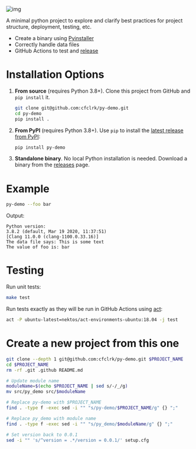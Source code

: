 ![img](https://github.com/cfclrk/py-demo/workflows/Release/badge.svg)

A minimal python project to explore and clarify best practices for project
structure, deployment, testing, etc.

-   Create a binary using
    [Pyinstaller](https://pythonhosted.org/PyInstaller/index.html)
-   Correctly handle data files
-   GitHub Actions to test and
    [release](https://github.com/cfclrk/py-demo/releases)


# Installation Options

1.  **From source** (requires Python 3.8+). Clone this project from GitHub and
    `pip install` it.

    ```bash
    git clone git@github.com:cfclrk/py-demo.git
    cd py-demo
    pip install .
    ```

2.  **From PyPI** (requires Python 3.8+). Use `pip` to install the [latest
    release from PyPI](https://pypi.org/project/py-demo/):

    ```bash
    pip install py-demo
    ```

3.  **Standalone binary**. No local Python installation is needed. Download a
    binary from the [releases](https://github.com/cfclrk/py-demo/releases) page.


# Example

```bash
py-demo --foo bar
```

Output:

    Python version:
    3.8.2 (default, Mar 19 2020, 11:37:51)
    [Clang 11.0.0 (clang-1100.0.33.16)]
    The data file says: This is some text
    The value of foo is: bar


# Testing

Run unit tests:

```bash
make test
```

Run tests exactly as they will be run in GitHub Actions using
[act](https://github.com/nektos/act):

```bash
act -P ubuntu-latest=nektos/act-environments-ubuntu:18.04 -j test
```


# Create a new project from this one

```bash
git clone --depth 1 git@github.com:cfclrk/py-demo.git $PROJECT_NAME
cd $PROJECT_NAME
rm -rf .git .github README.md

# Update module name
moduleName=$(echo $PROJECT_NAME | sed s/-/_/g)
mv src/py_demo src/$moduleName

# Replace py-demo with $PROJECT_NAME
find . -type f -exec sed -i "" "s/py-demo/$PROJECT_NAME/g" {} ";"

# Replace py_demo with module name
find . -type f -exec sed -i "" "s/py_demo/$moduleName/g" {} ";"

# Set version back to 0.0.1
sed -i "" 's/^version = .*/version = 0.0.1/' setup.cfg
```
